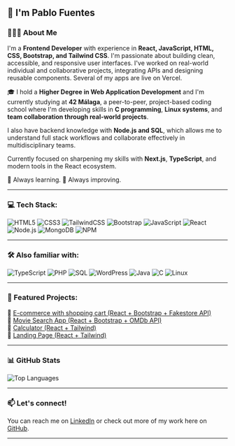 ## 👋 I'm Pablo Fuentes

### 👨🏻‍💻 About Me

I'm a **Frontend Developer** with experience in **React, JavaScript, HTML, CSS, Bootstrap, and Tailwind CSS**. I'm passionate about building clean, accessible, and responsive user interfaces. I've worked on real-world individual and collaborative projects, integrating APIs and designing reusable components. Several of my apps are live on Vercel.

🎓 I hold a **Higher Degree in Web Application Development** and I'm currently studying at **42 Málaga**, a peer-to-peer, project-based coding school where I'm developing skills in **C programming**, **Linux systems**, and **team collaboration through real-world projects**.

I also have backend knowledge with **Node.js and SQL**, which allows me to understand full stack workflows and collaborate effectively in multidisciplinary teams.

Currently focused on sharpening my skills with **Next.js**, **TypeScript**, and modern tools in the React ecosystem.

🧠 Always learning. 🎯 Always improving.

---

### 💻 Tech Stack:
![HTML5](https://img.shields.io/badge/html5-%23E34F26.svg?style=for-the-badge&logo=html5&logoColor=white)
![CSS3](https://img.shields.io/badge/css3-%231572B6.svg?style=for-the-badge&logo=css3&logoColor=white)
![TailwindCSS](https://img.shields.io/badge/tailwindcss-%2338B2AC.svg?style=for-the-badge&logo=tailwind-css&logoColor=white)
![Bootstrap](https://img.shields.io/badge/bootstrap-%23563D7C.svg?style=for-the-badge&logo=bootstrap&logoColor=white)
![JavaScript](https://img.shields.io/badge/javascript-%23323330.svg?style=for-the-badge&logo=javascript&logoColor=%23F7DF1E)
![React](https://img.shields.io/badge/react-%2320232a.svg?style=for-the-badge&logo=react&logoColor=%2361DAFB)
![Node.js](https://img.shields.io/badge/node.js-%2343853D.svg?style=for-the-badge&logo=node.js&logoColor=white)
![MongoDB](https://img.shields.io/badge/MongoDB-%234ea94b.svg?style=for-the-badge&logo=mongodb&logoColor=white)
![NPM](https://img.shields.io/badge/NPM-%23CB3837.svg?style=for-the-badge&logo=npm&logoColor=white)

---

### 🛠️ Also familiar with:
![TypeScript](https://img.shields.io/badge/TypeScript-%23007ACC.svg?style=for-the-badge&logo=typescript&logoColor=white)
![PHP](https://img.shields.io/badge/PHP-%23777BB4.svg?style=for-the-badge&logo=php&logoColor=white)
![SQL](https://img.shields.io/badge/SQL-%2300758F.svg?style=for-the-badge&logo=amazon-dynamodb&logoColor=white)
![WordPress](https://img.shields.io/badge/WordPress-%23117AC9.svg?style=for-the-badge&logo=wordpress&logoColor=white)
![Java](https://img.shields.io/badge/Java-%23ED8B00.svg?style=for-the-badge&logo=java&logoColor=white)
![C](https://img.shields.io/badge/C-%2300599C.svg?style=for-the-badge&logo=c&logoColor=white)
![Linux](https://img.shields.io/badge/Linux-FCC624?style=for-the-badge&logo=linux&logoColor=black)

---

### 🚀 Featured Projects:

🔹 [E-commerce with shopping cart (React + Bootstrap + Fakestore API)](https://fake-api-react-sand.vercel.app)  
🔹 [Movie Search App (React + Bootstrap + OMDb API)](https://omd-api.vercel.app)  
🔹 [Calculator (React + Tailwind)](https://calculator-app-azure-six.vercel.app)  
🔹 [Landing Page (React + Tailwind)](https://trademiun-landing-page-e9lk.vercel.app)

---

### 📊 GitHub Stats

![Top Languages](https://github-readme-stats.vercel.app/api/top-langs/?username=PabloFC&layout=compact&langs_count=6&theme=default)

---

### 📫 Let's connect!

You can reach me on [LinkedIn](https://www.linkedin.com/in/pablo-fuentes-254693226) or check out more of my work here on [GitHub](https://github.com/PabloFC).

---

<!--
**PabloFC/PabloFC** is a ✨ _special_ ✨ repository because its `README.md` appears on your GitHub profile.
-->
